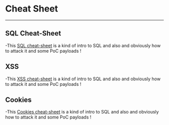 # Cheat Sheet

* * *
## SQL Cheat-Sheet

-This [SQL cheat-sheet](#SQL) is a kind of intro to SQL and also and obviously how to attack it and some PoC payloads !


## XSS

-This [XSS cheat-sheet](#XSS) is a kind of intro to SQL and also and obviously how to attack it and some PoC payloads !


## Cookies

-This [Cookies cheat-sheet](#cookies) is a kind of intro to SQL and also and obviously how to attack it and some PoC payloads !




